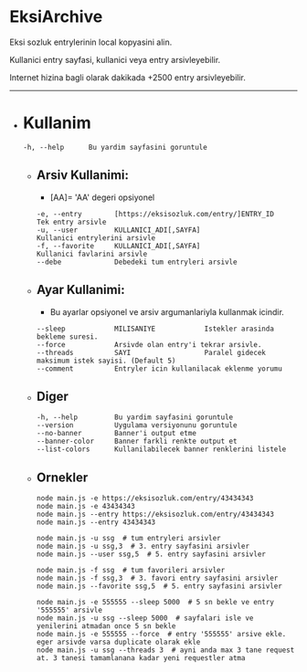 # EksiArchive

Eksi sozluk entrylerinin local kopyasini alin.

Kullanici entry sayfasi, kullanici veya entry arsivleyebilir.

Internet hizina bagli olarak dakikada +2500 entry arsivleyebilir. 

---

- # Kullanim 

  ```
  -h, --help      Bu yardim sayfasini goruntule
  ```

  - ## Arsiv Kullanimi:

    * [AA]= 'AA' degeri opsiyonel

    ```
    -e, --entry        [https://eksisozluk.com/entry/]ENTRY_ID    Tek entry arsivle
    -u, --user         KULLANICI_ADI[,SAYFA]                      Kullanici entrylerini arsivle
    -f, --favorite     KULLANICI_ADI[,SAYFA]                      Kullanici favlarini arsivle
    --debe             Debedeki tum entryleri arsivle
    ```

  - ## Ayar Kullanimi:

    * Bu ayarlar opsiyonel ve arsiv argumanlariyla kullanmak icindir.

    ```
    --sleep            MILISANIYE            Istekler arasinda bekleme suresi.
    --force            Arsivde olan entry'i tekrar arsivle.
    --threads          SAYI                  Paralel gidecek maksimum istek sayisi. (Default 5)
    --comment          Entryler icin kullanilacak eklenme yorumu
    ```
  
  - ## Diger

    ```
    -h, --help         Bu yardim sayfasini goruntule
    --version          Uygulama versiyonunu goruntule
    --no-banner        Banner'i output etme
    --banner-color     Banner farkli renkte output et
    --list-colors      Kullanilabilecek banner renklerini listele
    ```

  - ## Ornekler 

    ```
    node main.js -e https://eksisozluk.com/entry/43434343
    node main.js -e 43434343
    node main.js --entry https://eksisozluk.com/entry/43434343
    node main.js --entry 43434343

    node main.js -u ssg  # tum entryleri arsivler
    node main.js -u ssg,3  # 3. entry sayfasini arsivler
    node main.js --user ssg,5  # 5. entry sayfasini arsivler

    node main.js -f ssg  # tum favorileri arsivler
    node main.js -f ssg,3  # 3. favori entry sayfasini arsivler
    node main.js --favorite ssg,5  # 5. entry sayfasini arsivler

    node main.js -e 555555 --sleep 5000  # 5 sn bekle ve entry '555555' arsivle
    node main.js -u ssg --sleep 5000  # sayfalari isle ve yenilerini atmadan once 5 sn bekle
    node main.js -e 555555 --force  # entry '555555' arsive ekle. eger arsivde varsa duplicate olarak ekle
    node main.js -u ssg --threads 3  # ayni anda max 3 tane request at. 3 tanesi tamamlanana kadar yeni requestler atma
    ```
